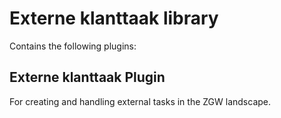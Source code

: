 # Externe klanttaak library

Contains the following plugins:

## Externe klanttaak Plugin

For creating and handling external tasks in the ZGW landscape.